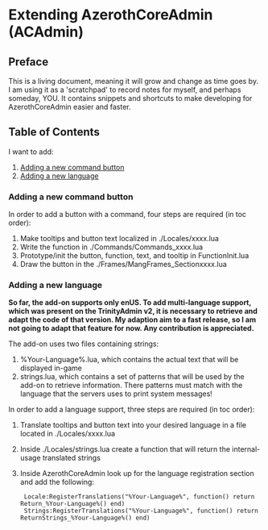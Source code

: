 # Extending AzerothCoreAdmin (ACAdmin)

## Preface

This is a living document, meaning it will grow and change as time goes by. I am using it as a 'scratchpad' to record notes for myself, and perhaps someday, YOU.
It contains snippets and shortcuts to make developing for AzerothCoreAdmin easier and faster.

## Table of Contents

I want to add:

1. [Adding a new command button](#Adding-a-new-command-button)
2. [Adding a new language](#Adding-a-new-language)

### Adding a new command button

In order to add a button with a command, four steps are required (in toc order):

1. Make tooltips and button text localized in ./Locales/xxxx.lua
2. Write the function in ./Commands/Commands_xxxx.lua
3. Prototype/init the button, function, text, and tooltip in FunctionInit.lua
4. Draw the button in the ./Frames/MangFrames_Sectionxxxx.lua

### Adding a new language

**So far, the add-on supports only enUS. To add multi-language support, which was present on the TrinityAdmin v2, it is necessary to retrieve and adapt the code of that version. My adaption aim to a fast release, so I am not going to adapt that feature for now. Any contribution is appreciated.**

The add-on uses two files containing strings:

1. %Your-Language%.lua, which contains the actual text that will be displayed in-game
2. strings.lua, which contains a set of patterns that will be used by the add-on to retrieve information. There patterns must match with the language that the servers uses to print system messages!

In order to add a language support, three steps are required (in toc order):

1. Translate tooltips and button text into your desired language in a file located in ./Locales/xxxx.lua
2. Inside ./Locales/strings.lua create a function that will return the internal-usage translated strings
3. Inside AzerothCoreAdmin look up for the language registration section and add the following:

        Locale:RegisterTranslations("%Your-Language%", function() return Return_%Your-Language%() end)
        Strings:RegisterTranslations("%Your-Language%", function() return ReturnStrings_%Your-Language%() end)
